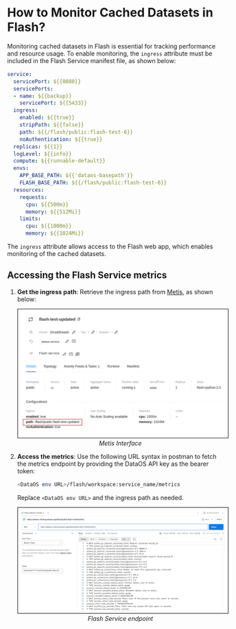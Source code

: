# How to Monitor Cached Datasets in Flash?

Monitoring cached datasets in Flash is essential for tracking performance and resource usage. To enable monitoring, the `ingress` attribute must be included in the Flash Service manifest file, as shown below:

```yaml
service:
  servicePort: ${{8080}}
  servicePorts:
  - name: ${{backup}}
    servicePort: ${{5433}}
  ingress:
    enabled: ${{true}}
    stripPath: ${{false}}
    path: ${{/flash/public:flash-test-6}}
    noAuthentication: ${{true}}
  replicas: ${{1}}
  logLevel: ${{info}}
  compute: ${{runnable-default}}
  envs:
    APP_BASE_PATH: ${{'dataos-basepath'}}
    FLASH_BASE_PATH: ${{/flash/public:flash-test-6}}
  resources:
    requests:
      cpu: ${{500m}}
      memory: ${{512Mi}}
    limits:
      cpu: ${{1000m}}
      memory: ${{1024Mi}}
```

The `ingress` attribute allows access to the Flash web app, which enables monitoring of the cached datasets.

## Accessing the Flash Service metrics

1. **Get the ingress path**: Retrieve the ingress path from [Metis](/interfaces/metis/), as shown below:

    <center>
      <img src="/resources/stacks/flash/annotely_image%20(30).png" alt="Metis" style="width:45rem; border: 1px solid black; padding: 5px;" />
      <figcaption><i>Metis Interface</i></figcaption>
    </center>

2. **Access the metrics**: Use the following URL syntax in postman to fetch the metrics endpoint by providing the DataOS API key as the bearer token:

    ```bash
    <DataOS env URL>/flash/workspace:service_name/metrics
    ```

    Replace `<DataOS env URL>` and the ingress path as needed. 

    <center>
      <img src="/resources/stacks/flash/recipes/postman.png" alt="Flash Service endpoint" style="width:45rem; border: 1px solid black; padding: 5px;" />
      <figcaption><i>Flash Service endpoint</i></figcaption>
    </center>


